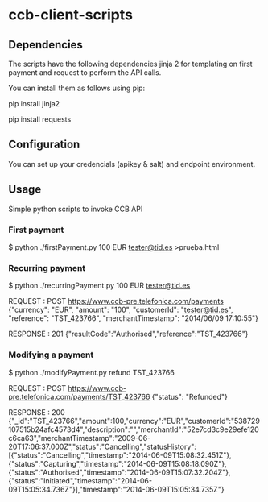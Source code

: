 ccb-client-scripts
==================

## Dependencies

The scripts have the following dependencies jinja 2 for templating on first payment and request to perform the API calls.

You can install them as follows using pip:

pip install jinja2

pip install requests


## Configuration

You can set up your credencials (apikey & salt) and endpoint environment.


## Usage 

Simple python scripts to invoke CCB API

### First payment

$ python ./firstPayment.py 100 EUR tester@tid.es >prueba.html

### Recurring payment

$ python ./recurringPayment.py 100 EUR tester@tid.es

REQUEST : POST https://www.ccb-pre.telefonica.com/payments
{"currency": "EUR", "amount": "100", "customerId": "tester@tid.es", "reference": "TST_423766", "merchantTimestamp": "2014/06/09 17:10:55"}

RESPONSE : 201
{"resultCode":"Authorised","reference":"TST_423766"}

### Modifying a payment

$ python ./modifyPayment.py refund TST_423766

REQUEST : POST https://www.ccb-pre.telefonica.com/payments/TST_423766
{"status": "Refunded"}

RESPONSE : 200
{"_id":"TST_423766","amount":100,"currency":"EUR","customerId":"538729107515b24afc4573d4","description":"","merchantId":"52e7cd3c9e29efe120c6ca63","merchantTimestamp":"2009-06-20T17:06:37.000Z","status":"Cancelling","statusHistory":[{"status":"Cancelling","timestamp":"2014-06-09T15:08:32.451Z"},{"status":"Capturing","timestamp":"2014-06-09T15:08:18.090Z"},{"status":"Authorised","timestamp":"2014-06-09T15:07:32.204Z"},{"status":"Initiated","timestamp":"2014-06-09T15:05:34.736Z"}],"timestamp":"2014-06-09T15:05:34.735Z"}

